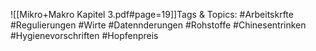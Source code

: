 
![[Mikro+Makro Kapitel 3.pdf#page=19]]Tags & Topics:
   #Arbeitskrfte
   #Regulierungen
   #Wirte
   #Datennderungen
   #Rohstoffe
   #Chinesentrinken
   #Hygienevorschriften
   #Hopfenpreis